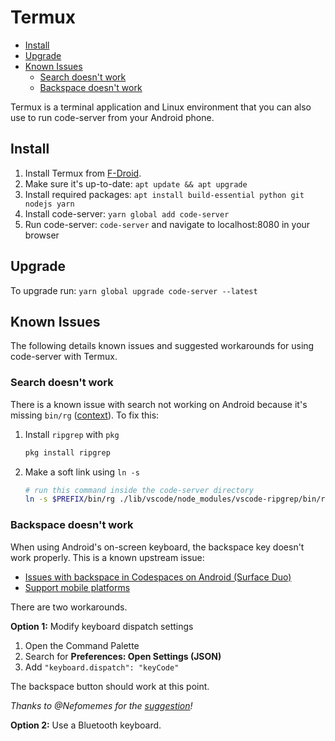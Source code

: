 <!-- START doctoc generated TOC please keep comment here to allow auto update -->
<!-- DON'T EDIT THIS SECTION, INSTEAD RE-RUN doctoc TO UPDATE -->
# Termux

- [Install](#install)
- [Upgrade](#upgrade)
- [Known Issues](#known-issues)
  - [Search doesn't work](#search-doesnt-work)
  - [Backspace doesn't work](#backspace-doesnt-work)

<!-- END doctoc generated TOC please keep comment here to allow auto update -->

Termux is a terminal application and Linux environment that you can also use to
run code-server from your Android phone.

## Install

1. Install Termux from [F-Droid](https://f-droid.org/en/packages/com.termux/).
1. Make sure it's up-to-date: `apt update && apt upgrade`
1. Install required packages: `apt install build-essential python git nodejs yarn`
1. Install code-server: `yarn global add code-server`
1. Run code-server: `code-server` and navigate to localhost:8080 in your browser

## Upgrade

To upgrade run: `yarn global upgrade code-server --latest`

## Known Issues

The following details known issues and suggested workarounds for using
code-server with Termux.

### Search doesn't work

There is a known issue with search not working on Android because it's missing
`bin/rg` ([context](https://github.com/cdr/code-server/issues/1730#issuecomment-721515979)). To fix this:

1. Install `ripgrep` with `pkg`

   ```sh
   pkg install ripgrep
   ```

1. Make a soft link using `ln -s`

   ```sh
   # run this command inside the code-server directory
   ln -s $PREFIX/bin/rg ./lib/vscode/node_modules/vscode-ripgrep/bin/rg
   ```

### Backspace doesn't work

When using Android's on-screen keyboard, the backspace key doesn't work
properly. This is a known upstream issue:

- [Issues with backspace in Codespaces on Android (Surface Duo)](https://github.com/microsoft/vscode/issues/107602)
- [Support mobile platforms](https://github.com/xtermjs/xterm.js/issues/1101)

There are two workarounds.

**Option 1:** Modify keyboard dispatch settings

1. Open the Command Palette
2. Search for **Preferences: Open Settings (JSON)**
3. Add `"keyboard.dispatch": "keyCode"`

The backspace button should work at this point.

_Thanks to @Nefomemes for the [suggestion](https://github.com/cdr/code-server/issues/1141#issuecomment-789463707)!_

**Option 2:** Use a Bluetooth keyboard.
